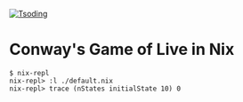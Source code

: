 [![Tsoding](https://img.shields.io/badge/twitch.tv-tsoding-purple?logo=twitch&style=for-the-badge)](https://www.twitch.tv/tsoding)
# Conway's Game of Live in Nix

```console
$ nix-repl
nix-repl> :l ./default.nix
nix-repl> trace (nStates initialState 10) 0
```
